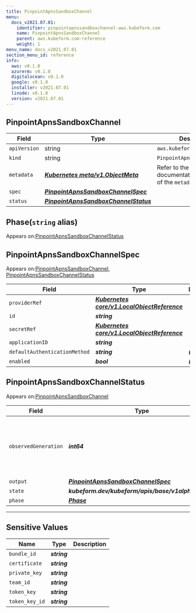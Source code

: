 ```yaml
---
title: PinpointApnsSandboxChannel
menu:
  docs_v2021.07.01:
    identifier: pinpointapnssandboxchannel-aws.kubeform.com
    name: PinpointApnsSandboxChannel
    parent: aws.kubeform.com-reference
    weight: 1
menu_name: docs_v2021.07.01
section_menu_id: reference
info:
  aws: v0.1.0
  azurerm: v0.1.0
  digitalocean: v0.1.0
  google: v0.1.0
  installer: v2021.07.01
  linode: v0.1.0
  version: v2021.07.01
---
```


## PinpointApnsSandboxChannel
| Field | Type | Description |
| ------ | ----- | ----------- |
| `apiVersion` | string | `aws.kubeform.com/v1alpha1` |
|    `kind` | string | `PinpointApnsSandboxChannel` |
| `metadata` | ***[Kubernetes meta/v1.ObjectMeta](https://v1-18.docs.kubernetes.io/docs/reference/generated/kubernetes-api/v1.18/#objectmeta-v1-meta)***|Refer to the Kubernetes API documentation for the fields of the `metadata` field.|
| `spec` | ***[PinpointApnsSandboxChannelSpec](#pinpointapnssandboxchannelspec)***||
| `status` | ***[PinpointApnsSandboxChannelStatus](#pinpointapnssandboxchannelstatus)***||
## Phase(`string` alias)

Appears on:[PinpointApnsSandboxChannelStatus](#pinpointapnssandboxchannelstatus)

## PinpointApnsSandboxChannelSpec

Appears on:[PinpointApnsSandboxChannel](#pinpointapnssandboxchannel), [PinpointApnsSandboxChannelStatus](#pinpointapnssandboxchannelstatus)

| Field | Type | Description |
| ------ | ----- | ----------- |
| `providerRef` | ***[Kubernetes core/v1.LocalObjectReference](https://v1-18.docs.kubernetes.io/docs/reference/generated/kubernetes-api/v1.18/#localobjectreference-v1-core)***||
| `id` | ***string***||
| `secretRef` | ***[Kubernetes core/v1.LocalObjectReference](https://v1-18.docs.kubernetes.io/docs/reference/generated/kubernetes-api/v1.18/#localobjectreference-v1-core)***||
| `applicationID` | ***string***||
| `defaultAuthenticationMethod` | ***string***| ***(Optional)*** |
| `enabled` | ***bool***| ***(Optional)*** |
## PinpointApnsSandboxChannelStatus

Appears on:[PinpointApnsSandboxChannel](#pinpointapnssandboxchannel)

| Field | Type | Description |
| ------ | ----- | ----------- |
| `observedGeneration` | ***int64***| ***(Optional)*** Resource generation, which is updated on mutation by the API Server.|
| `output` | ***[PinpointApnsSandboxChannelSpec](#pinpointapnssandboxchannelspec)***| ***(Optional)*** |
| `state` | ***kubeform.dev/kubeform/apis/base/v1alpha1.State***| ***(Optional)*** |
| `phase` | ***[Phase](#phase)***| ***(Optional)*** |
---
## Sensitive Values
| Name | Type | Description |
|------|------|-------------|
| `bundle_id` | ***string*** ||
| `certificate` | ***string*** ||
| `private_key` | ***string*** ||
| `team_id` | ***string*** ||
| `token_key` | ***string*** ||
| `token_key_id` | ***string*** ||
